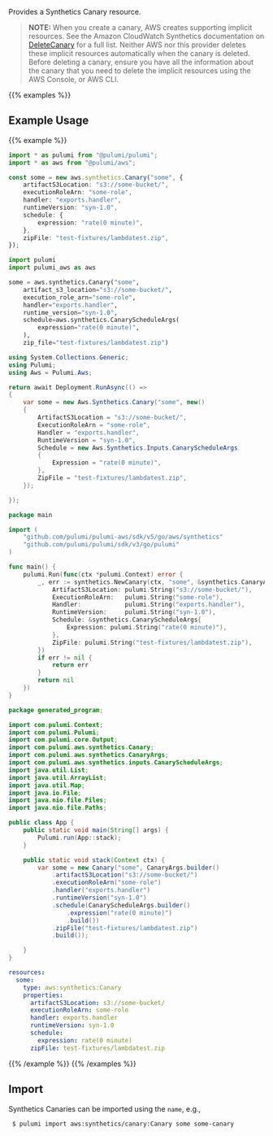 Provides a Synthetics Canary resource.

> **NOTE:** When you create a canary, AWS creates supporting implicit resources. See the Amazon CloudWatch Synthetics documentation on [DeleteCanary](https://docs.aws.amazon.com/AmazonSynthetics/latest/APIReference/API_DeleteCanary.html) for a full list. Neither AWS nor this provider deletes these implicit resources automatically when the canary is deleted. Before deleting a canary, ensure you have all the information about the canary that you need to delete the implicit resources using the AWS Console, or AWS CLI.

{{% examples %}}
## Example Usage
{{% example %}}

```typescript
import * as pulumi from "@pulumi/pulumi";
import * as aws from "@pulumi/aws";

const some = new aws.synthetics.Canary("some", {
    artifactS3Location: "s3://some-bucket/",
    executionRoleArn: "some-role",
    handler: "exports.handler",
    runtimeVersion: "syn-1.0",
    schedule: {
        expression: "rate(0 minute)",
    },
    zipFile: "test-fixtures/lambdatest.zip",
});
```
```python
import pulumi
import pulumi_aws as aws

some = aws.synthetics.Canary("some",
    artifact_s3_location="s3://some-bucket/",
    execution_role_arn="some-role",
    handler="exports.handler",
    runtime_version="syn-1.0",
    schedule=aws.synthetics.CanaryScheduleArgs(
        expression="rate(0 minute)",
    ),
    zip_file="test-fixtures/lambdatest.zip")
```
```csharp
using System.Collections.Generic;
using Pulumi;
using Aws = Pulumi.Aws;

return await Deployment.RunAsync(() => 
{
    var some = new Aws.Synthetics.Canary("some", new()
    {
        ArtifactS3Location = "s3://some-bucket/",
        ExecutionRoleArn = "some-role",
        Handler = "exports.handler",
        RuntimeVersion = "syn-1.0",
        Schedule = new Aws.Synthetics.Inputs.CanaryScheduleArgs
        {
            Expression = "rate(0 minute)",
        },
        ZipFile = "test-fixtures/lambdatest.zip",
    });

});
```
```go
package main

import (
	"github.com/pulumi/pulumi-aws/sdk/v5/go/aws/synthetics"
	"github.com/pulumi/pulumi/sdk/v3/go/pulumi"
)

func main() {
	pulumi.Run(func(ctx *pulumi.Context) error {
		_, err := synthetics.NewCanary(ctx, "some", &synthetics.CanaryArgs{
			ArtifactS3Location: pulumi.String("s3://some-bucket/"),
			ExecutionRoleArn:   pulumi.String("some-role"),
			Handler:            pulumi.String("exports.handler"),
			RuntimeVersion:     pulumi.String("syn-1.0"),
			Schedule: &synthetics.CanaryScheduleArgs{
				Expression: pulumi.String("rate(0 minute)"),
			},
			ZipFile: pulumi.String("test-fixtures/lambdatest.zip"),
		})
		if err != nil {
			return err
		}
		return nil
	})
}
```
```java
package generated_program;

import com.pulumi.Context;
import com.pulumi.Pulumi;
import com.pulumi.core.Output;
import com.pulumi.aws.synthetics.Canary;
import com.pulumi.aws.synthetics.CanaryArgs;
import com.pulumi.aws.synthetics.inputs.CanaryScheduleArgs;
import java.util.List;
import java.util.ArrayList;
import java.util.Map;
import java.io.File;
import java.nio.file.Files;
import java.nio.file.Paths;

public class App {
    public static void main(String[] args) {
        Pulumi.run(App::stack);
    }

    public static void stack(Context ctx) {
        var some = new Canary("some", CanaryArgs.builder()        
            .artifactS3Location("s3://some-bucket/")
            .executionRoleArn("some-role")
            .handler("exports.handler")
            .runtimeVersion("syn-1.0")
            .schedule(CanaryScheduleArgs.builder()
                .expression("rate(0 minute)")
                .build())
            .zipFile("test-fixtures/lambdatest.zip")
            .build());

    }
}
```
```yaml
resources:
  some:
    type: aws:synthetics:Canary
    properties:
      artifactS3Location: s3://some-bucket/
      executionRoleArn: some-role
      handler: exports.handler
      runtimeVersion: syn-1.0
      schedule:
        expression: rate(0 minute)
      zipFile: test-fixtures/lambdatest.zip
```
{{% /example %}}
{{% /examples %}}

## Import

Synthetics Canaries can be imported using the `name`, e.g.,

```sh
 $ pulumi import aws:synthetics/canary:Canary some some-canary
```

 